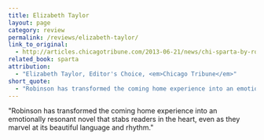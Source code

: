 ```yaml
---
title: Elizabeth Taylor
layout: page
category: review
permalink: /reviews/elizabeth-taylor/
link_to_original:
  - http://articles.chicagotribune.com/2013-06-21/news/chi-sparta-by-roxana-robinson-20130621_1_roxana-robinson-novel-ancient-sparta
related_book: sparta
attribution:
  - "Elizabeth Taylor, Editor's Choice, <em>Chicago Tribune</em>"
short_quote:
  - "Robinson has transformed the coming home experience into an emotionally resonant novel that stabs readers in the heart, even as they marvel at its beautiful language and rhythm."
---
```

 "Robinson has transformed the coming home experience into an emotionally resonant novel that stabs readers in the heart, even as they marvel at its beautiful language and rhythm."

